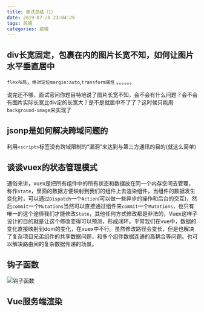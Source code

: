 ```yaml
---
title: 面试总结（1）
date: 2019-07-28 23:04:29
tags: 前端
categories: 前端
---
```


## div长宽固定，包裹在内的图片长宽不知，如何让图片水平垂直居中

`flex布局`，`绝对定位margin:auto`,`transform属性` 。。。。。。

说完还不够，面试官问你题目特地说了图片长宽不知，会不会有什么问题？会不会有图片实际长宽比div定的长宽大？是不是就居中不了了？这时候只能用`background-image`来实现了

## jsonp是如何解决跨域问题的

利用`<script>`标签没有跨域限制的“漏洞”来达到与第三方通讯的目的(就这么简单)

## 谈谈vuex的状态管理模式

通俗来讲，vuex是把所有组件中的所有状态和数据放在同一个内存空间去管理，称作`state`，里面的数据方便映射到我们的组件上去渲染组件，当组件的数据发生变化时，可以通过`Dispatch`一个`Action`(可以做一些异步的操作和后台的交互)，然后`commit`一个`Mutations`当然可以直接通过组件来`commit`一个`Mutations`，也只有唯一的这个途径我们才能修改`State`，其他任何方式修改都是非法的，Vuex这样子设计的目的就是让这个修改变得可以预测，形成闭环。平常我们在vue中，数据的变化直接映射到dom的变化，在vuex中不行。虽然修改路径会变长，但是也解决了复杂项目兄弟组件的共享数据问题，和多个组件数据连通的高耦合等问题。也可以解决路由间的复杂数据传递的场景。

## 钩子函数

![钩子函数](http://blog.panxiandiao.com/20190730170635.png)

## Vue服务端渲染

